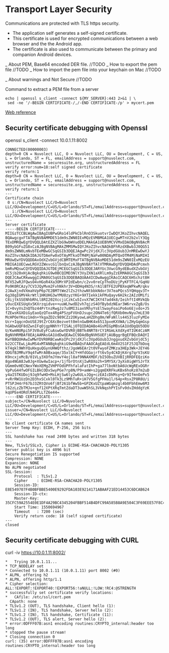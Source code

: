 # Transport Layer Security

Communications are protected with TLS https security. 
* The application self generates a self-signed certificate.  
* This certificate is used for encrypted communications between a web browser and the the Android app.  
* The certificate is also used to communicate between the primary and companion Android devices.  

_ About PEM, Base64 encoded DER file.  //TODO
_ How to export the pem file  //TODO
_ How to import the pem file into your keychain on Mac  //TODO

_ About warnings and Not Secure  //TODO


Command to extract a PEM file from a server  
~~~
echo | openssl s_client -connect ${MY_SERVER}:443 2>&1 | \
 sed -ne '/-BEGIN CERTIFICATE-/,/-END CERTIFICATE-/p' > mycert.pem
~~~



[Web reference](https://serverfault.com/questions/9708/what-is-a-pem-file-and-how-does-it-differ-from-other-openssl-generated-key-file#9717)

## Security certificate debugging with Openssl

openssl s_client -connect 10.0.1.11:8002
~~~
CONNECTED(00000003)
depth=0 CN = Nuvolect LLC, O = Nuvolect LLC, OU = Development, C = US, L = Orlando, ST = FL, emailAddress = support@nuvolect.com, unstructuredName = securesuite.org, unstructuredAddress = FL
verify error:num=18:self signed certificate
verify return:1
depth=0 CN = Nuvolect LLC, O = Nuvolect LLC, OU = Development, C = US, L = Orlando, ST = FL, emailAddress = support@nuvolect.com, unstructuredName = securesuite.org, unstructuredAddress = FL
verify return:1
---
Certificate chain
 0 s:/CN=Nuvolect LLC/O=Nuvolect LLC/OU=Development/C=US/L=Orlando/ST=FL/emailAddress=support@nuvolect.com/unstructuredName=securesuite.org/unstructuredAddress=FL
   i:/CN=Nuvolect LLC/O=Nuvolect LLC/OU=Development/C=US/L=Orlando/ST=FL/emailAddress=support@nuvolect.com/unstructuredName=securesuite.org/unstructuredAddress=FL
---
Server certificate
-----BEGIN CERTIFICATE-----
MIIGzTCCBLWgAwIBAgIUBPwGRo14ldPkCblRnO3SkuotvrIwDQYJKoZIhvcNAQEL
BQAwgcgxFTATBgNVBAMMDE51dm9sZWN0IExMQzEVMBMGA1UECgwMTnV2b2xlY3Qg
TExDMRQwEgYDVQQLDAtEZXZlbG9wbWVudDELMAkGA1UEBhMCVVMxEDAOBgNVBAcM
B09ybGFuZG8xCzAJBgNVBAgMAkZMMSMwIQYJKoZIhvcNAQkBFhRzdXBwb3J0QG51
dm9sZWN0LmNvbTEeMBwGCSqGSIb3DQEJAgwPc2VjdXJlc3VpdGUub3JnMREwDwYJ
KoZIhvcNAQkIDAJGTDAeFw0xOTAyMTkxOTM4MjNaFw00NDAyMTQxOTM4MjNaMIHI
MRUwEwYDVQQDDAxOdXZvbGVjdCBMTEMxFTATBgNVBAoMDE51dm9sZWN0IExMQzEU
MBIGA1UECwwLRGV2ZWxvcG1lbnQxCzAJBgNVBAYTAlVTMRAwDgYDVQQHDAdPcmxh
bmRvMQswCQYDVQQIDAJGTDEjMCEGCSqGSIb3DQEJARYUc3VwcG9ydEBudXZvbGVj
dC5jb20xHjAcBgkqhkiG9w0BCQIMD3NlY3VyZXN1aXRlLm9yZzERMA8GCSqGSIb3
DQEJCAwCRkwwggIiMA0GCSqGSIb3DQEBAQUAA4ICDwAwggIKAoICAQC6HSchzt8H
NFX52wRJFQwsO4vHGoR4Xa3OMrXP2dEwbn/c2vv0reCpThoDUzjPyKFTFC4/GqHU
Po9K0RCAzy7CV3JQyMvm2FvhNkhr3V+ODHq4N3S/rA1lBTFE2UPBXeqWPkwM/qkv
2JAwXjndVXmahVpP6p7E2BMTtWe2lZs2thzwNtbbkNdor3V7eaPQcs5YQHqqv3T+
6g38gIGMV4krWtl1HKUHG3wYMU8zyzYKG+9XTIekk1kFMuQayv6H2kc2AIzOMifi
C8ijtkSSENhbRhLl8RI202XccjiCzkCu5IvvX7WCIKY47ad4k8/IeihftI4RVkQb
yOucEXESUqXx5KXrzqidve++uuWLhwdD2vh7qjzS4OfBybdzNEar3W6rvxZgB/Os
1C+0vyVsZnQTbz44PrtnzRwgJz7u8MI3iaxVRhyYsEl5wayFoaiPo6o6Ejvdo+J5
fZEwsKGXDiGyEaoQzQTox4Rg4PSzpFVUnDJsupc2ON4Te6jfQRXb0mvNyu7mLE30
McHPOeYKoz1mdn+YkgaZD2c989CZz2OKyowLaHZDhg0m/WFaNlls44S3luzFyMIe
Ucr+IqqcnOoUSEJ9tZrC6XcBezvett0mtnGwBHK4x6513pxeKXVWA/iZHyGqmGsp
hGAbwUQF8dZwnIFqOjgpNNhYrTISALjOTQIDAQABo4GsMIGpMBsGA1UdDgQU5ODU
U/KwmNURpi5F3V8uEyFCuAswGwYDVR0jBBTk4NRT8rCY1RGmLkXdXy4TIUK4CzAM
BgNVHRMBAf8EAjAAMAsGA1UdDwQEAwIC9DAdBgNVHSUEFjAUBggrBgEFBQcDAQYI
KwYBBQUHAwIwMwYDVR0RBCwwKoIPc2VjdXJlc3VpdGUub3JnggxudXZvbGVjdC5j
b22CCTEwLjAuMS4xMTANBgkqhkiG9w0BAQsFAAOCAgEAEdL6m4V2S1F25JQ7bDoq
kT4gkl9WhYQuHxguQGynUHWQfthz/JgoW6EAr2t0VFwyoFZMKza3HEp3Wk+JEY46
ODGfBJMRuY9q4fwMrA0Bxaqe/35xlkCY+HfdGGojrft6v5y4CkDjK4rg7qrV3sKU
K9ncxjxMcB/01VLy3XOfmJYmvY4ojl8af9NNAXMDF/bI5ObuZUVBIjRRDFEQziKo
8go4NGA8Jw0Jg+XUw4wIacp+/1jfbrOtnXjIwR0Xo2h+5MY5X/3yXs0igWYSJrTX
UGmm0vHECNexYWoXEMgZVHPFOdUPFhfalaFatIhP+ga77lboNtbA6UcWgRExOGRr
VpPuG44fwOFGILBkCODxSwyPGe7rp8N/P9+amW+s2gqmEKRFkuKBx6hoKz87m2uD
y4aI5TKUDoj9Jq9fwHO+MsLHjSw6ly2w6ULvJQg+czEAIcDkMsy+Qr9IfmnOePx5
+vRrRW1UzDn2D3hxSCxkl0Tk3Lz9MhTuR+iH7V5GfgPFHa1l/64p+RsxZP8R8U/i
PTSPJH4rF67bJ3ZRtQVo6fjBf261bfWw5b+GPZKxUZtpaWGqmzgl4b0FbhEmw6M3
l62zLzZbTMJo+qnf12XPtXRqTmtZdaDT3uwW5hSL3VkNqshPYIsFv0dvZHddgYzK
kqUPEe4ORdlN4GPLLTZ6e44=
-----END CERTIFICATE-----
subject=/CN=Nuvolect LLC/O=Nuvolect LLC/OU=Development/C=US/L=Orlando/ST=FL/emailAddress=support@nuvolect.com/unstructuredName=securesuite.org/unstructuredAddress=FL
issuer=/CN=Nuvolect LLC/O=Nuvolect LLC/OU=Development/C=US/L=Orlando/ST=FL/emailAddress=support@nuvolect.com/unstructuredName=securesuite.org/unstructuredAddress=FL
---
No client certificate CA names sent
Server Temp Key: ECDH, P-256, 256 bits
---
SSL handshake has read 2498 bytes and written 318 bytes
---
New, TLSv1/SSLv3, Cipher is ECDHE-RSA-CHACHA20-POLY1305
Server public key is 4096 bit
Secure Renegotiation IS supported
Compression: NONE
Expansion: NONE
No ALPN negotiated
SSL-Session:
    Protocol  : TLSv1.2
    Cipher    : ECDHE-RSA-CHACHA20-POLY1305
    Session-ID: E8E549707F4B0BFBBE5400E9292FDA103E9214171ABAAF21ED14453C6DCAB624
    Session-ID-ctx: 
    Master-Key: 35CFC59A2554E0E1DF4A29BC4345204FBBF514B4DFC99A585B8A9E504C3F69EEE57F8C4BF1BF83CFE60D0FEE1B239E32
    Start Time: 1550694967
    Timeout   : 7200 (sec)
    Verify return code: 18 (self signed certificate)
---
closed
~~~

## Security certificate debugging with CURL

curl -iv https://10.0.1.11:8002/
~~~
*   Trying 10.0.1.11...
* TCP_NODELAY set
* Connected to 10.0.1.11 (10.0.1.11) port 8002 (#0)
* ALPN, offering h2
* ALPN, offering http/1.1
* Cipher selection: ALL:!EXPORT:!EXPORT40:!EXPORT56:!aNULL:!LOW:!RC4:@STRENGTH
* successfully set certificate verify locations:
*   CAfile: /etc/ssl/cert.pem
  CApath: none
* TLSv1.2 (OUT), TLS handshake, Client hello (1):
* TLSv1.2 (IN), TLS handshake, Server hello (2):
* TLSv1.2 (IN), TLS handshake, Certificate (11):
* TLSv1.2 (OUT), TLS alert, Server hello (2):
* error:0DFFF07B:asn1 encoding routines:CRYPTO_internal:header too long
* stopped the pause stream!
* Closing connection 0
curl: (35) error:0DFFF07B:asn1 encoding routines:CRYPTO_internal:header too long
~~~
